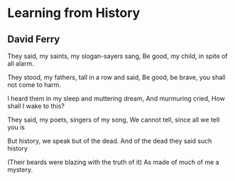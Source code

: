 # Learning from History
## David Ferry
They said, my saints, my slogan-sayers sang,
Be good, my child, in spite of all alarm.

They stood, my fathers, tall in a row and said,
Be good, be brave, you shall not come to harm.

I heard them in my sleep and muttering dream,
And murmuring cried, How shall I wake to this?

They said, my poets, singers of my song,
We cannot tell, since all we tell you is

But history, we speak but of the dead.
And of the dead they said such history

(Their beards were blazing with the truth of it)
As made of much of me a mystery.